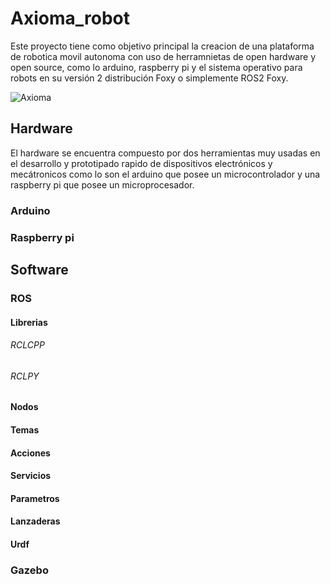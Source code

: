 # Axioma_robot
Este proyecto tiene como objetivo principal la creacion de una plataforma de robotica movil autonoma con uso de herramnietas de open hardware y open source, como lo arduino, raspberry pi y el sistema operativo para robots en su versión 2 distribución Foxy o simplemente ROS2 Foxy.

![Axioma](https://github.com/MrDavidAlv/Axioma_robot/blob/main/image/axioma.jpeg)

## Hardware
El hardware se encuentra compuesto por dos herramientas muy usadas en el desarrollo y prototipado rapido de dispositivos electrónicos y mecátronicos como lo son el arduino que posee un microcontrolador y una raspberry pi que posee un microprocesador.

### Arduino

### Raspberry pi


## Software

### ROS
#### Librerias
###### RCLCPP
###### RCLPY
#### Nodos
#### Temas
#### Acciones
#### Servicios
#### Parametros
#### Lanzaderas
#### Urdf


### Gazebo

